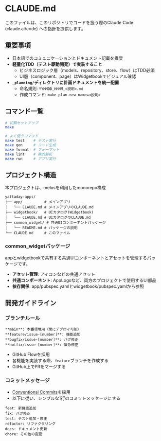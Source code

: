 # CLAUDE.md

このファイルは、このリポジトリでコードを扱う際のClaude Code (claude.ai/code) への指針を提供します。

## **重要事項**

- 日本語でのコミュニケーションとドキュメント記載を推奨
- **軽量化TDD（テスト駆動開発）で実装すること**
  - ビジネスロジック層（models、repository、store、flow）はTDD必須
  - UI層（component、page）はWidgetbookでビジュアル確認
- **`_planning/`ディレクトリに計画ドキュメントを統一配置**
  - 命名規則: `YYMMDD_HHMM_<説明>.md`
  - 作成コマンド: `make plan-new name=<説明>`

## コマンド一覧

```bash
# 初期セットアップ
make

# よく使うコマンド
make test    # テスト実行
make gen     # コード生成
make format  # フォーマット
make lint    # 静的解析
make run     # アプリ実行
```

## プロジェクト構造

本プロジェクトは、melosを利用したmonorepo構成

```
yattaday-apps/
├── app/          # メインアプリ
│   └── CLAUDE.md # メインアプリのCLAUDE.md
├── widgetbook/   # UIカタログ(Widgetbook)
│   └── CLAUDE.md # UIカタログのCLAUDE.md
├── common_widget/ # 共通UIコンポーネントパッケージ
│   └── README.md # パッケージの説明
└── CLAUDE.md     # このファイル
```

### common_widgetパッケージ

appとwidgetbookで共有する共通UIコンポーネントとアセットを管理するパッケージです。

- **アセット管理**: アイコンなどの共通アセット
- **共通コンポーネント**: AppLogoなど、両方のプロジェクトで使用するUI部品
- **依存関係**: app/pubspec.yamlとwidgetbook/pubspec.yamlから参照

## 開発ガイドライン

### ブランチルール

```
**main**: 本番環境用（常にデプロイ可能）
**feature/issue-[number]**: 機能追加
**bugfix/issue-[number]**: バグ修正
**hotfix/issue-[number]**: 緊急修正
```

- GitHub Flowを採用
- 各機能を実装する際、`feature`ブランチを作成する
- GitHub上でPRをマージする

### コミットメッセージ

- [Conventional Commits](https://www.conventionalcommits.org/ja/v1.0.0/)を採用
- 以下に従い、シンプルな1行のコミットメッセージにする

```
feat: 新機能追加
fix: バグ修正
test: テスト追加・修正
refactor: リファクタリング
docs: ドキュメント更新
chore: その他の変更
```
